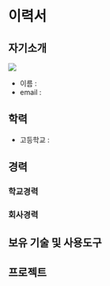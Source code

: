 # 이력서
## 자기소개
![](https://octodex.github.com/images/yaktocat.png)
* 이름 : 
* email :

## 학력
* 고등학교 : 

## 경력
### 학교경력

### 회사경력

## 보유 기술 및 사용도구

## 프로젝트
